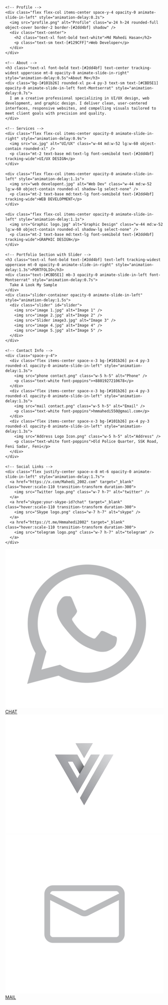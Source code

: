 <!DOCTYPE html>  
<html lang="en">  
<head>  
  <meta charset="UTF-8" />  
  <meta name="viewport" content="width=device-width, initial-scale=1.0" />  
  <title>Md Mahedi Hasan – Animated Contact Card</title>  
  
  <link href="https://fonts.googleapis.com/css2?family=Montserrat:wght@400;600&display=swap" rel="stylesheet" />  
  <script src="https://cdn.tailwindcss.com"></script>  
  <script>  
    tailwind.config = {  
      theme: {  
        extend: {  
          fontFamily: {  
            Montserrat: ['Montserrat', 'sans-serif'],  
          },  
          keyframes: {  
            slideInLeft: {  
              '0%': { transform: 'translateX(-80px)', opacity: '0' },  
              '100%': { transform: 'translateX(0)', opacity: '1' }  
            },  
            slideInRight: {  
              '0%': { transform: 'translateX(80px)', opacity: '0' },  
              '100%': { transform: 'translateX(0)', opacity: '1' }  
            },  
            slideInUp: {  
              '0%': { transform: 'translateY(80px)', opacity: '0' },  
              '100%': { transform: 'translateY(0)', opacity: '1' }  
            }  
          },  
          animation: {  
            'slide-in-left': 'slideInLeft 0.8s ease-out forwards',  
            'slide-in-right': 'slideInRight 0.8s ease-out forwards',  
            'slide-in-up': 'slideInUp 0.8s ease-out forwards'  
          }  
        }  
      }  
    }  
  </script>  
  
  <style>  
    .floating-star {  
      position: fixed;  
      width: 2px;  
      height: 2px;  
      background-color: white;  
      border-radius: 50%;  
      z-index: 9999;  
      pointer-events: none;  
      opacity: 0;  
      animation: floatStar 6s infinite ease-in-out;  
    }  
    @keyframes floatStar {  
      0% { transform: translate(0, 0); opacity: 0; }  
      10% { opacity: 1; }  
      50% { transform: translate(var(--x), var(--y)); opacity: 0.8; }  
      90% { opacity: 1; }  
      100% { transform: translate(calc(var(--x) * -1), calc(var(--y) * -1)); opacity: 0; }  
    }  

    .slider-container {  
      position: relative;  
      width: 100%;  
      height: 300px;  
      overflow: hidden;  
      border-radius: 10px;  
      margin-top: 20px;  
    }  

    .slider {  
      display: flex;  
      transition: transform 1s ease-in-out;  
      width: 100%;  
    }  

    .slider img {  
      flex-shrink: 0;  
      width: 100%;  
      height: 300px;  
      object-fit: cover;  
      border-radius: 10px;  
    }  
  </style>  
</head>  
  
<body class="bg-[#0D1117] text-[#129CFF] min-h-screen flex items-center justify-center px-4 pb-24 relative font-poppins">  
  <div class="bg-[#0D1117] p-6 rounded-2xl max-w-md w-full shadow-lg space-y-6 z-10">  
  
    <!-- Profile -->  
    <div class="flex flex-col items-center space-y-4 opacity-0 animate-slide-in-left" style="animation-delay:0.2s">  
      <img src="profile.png" alt="Profile" class="w-24 h-24 rounded-full object-cover border-2 border-[#2dd4bf] shadow" />  
      <div class="text-center">  
        <h2 class="text-xl font-bold text-white">Md Mahedi Hasan</h2>  
        <p class="text-sm text-[#129CFF]">Web Developer</p>  
      </div>  
    </div>  
  
    <!-- About -->  
    <h3 class="text-xl font-bold text-[#2dd4bf] text-center tracking-widest uppercase mt-8 opacity-0 animate-slide-in-right" style="animation-delay:0.5s">About Me</h3>  
    <div class="bg-[#101b26] rounded-xl px-4 py-3 text-sm text-[#CBD5E1] opacity-0 animate-slide-in-left font-Montserrat" style="animation-delay:0.7s">  
      I am a creative professional specializing in UI/UX design, web development, and graphic design. I deliver clean, user-centered interfaces, responsive websites, and compelling visuals tailored to meet client goals with precision and quality.  
    </div>  
  
    <!-- Services -->  
    <div class="flex flex-col items-center opacity-0 animate-slide-in-right" style="animation-delay:0.9s">  
      <img src="ux.jpg" alt="UI/UX" class="w-44 md:w-52 lg:w-60 object-contain rounded-xl" />  
      <p class="mt-2 text-base md:text-lg font-semibold text-[#2dd4bf] tracking-wide">UI/UX DESIGN</p>  
    </div>  
  
    <div class="flex flex-col items-center opacity-0 animate-slide-in-left" style="animation-delay:1.1s">  
      <img src="web developent.jpg" alt="Web Dev" class="w-44 md:w-52 lg:w-60 object-contain rounded-xl shadow-lg select-none" />  
      <p class="mt-2 text-base md:text-lg font-semibold text-[#2dd4bf] tracking-wide">WEB DEVELOPMENT</p>  
    </div>  
  
    <div class="flex flex-col items-center opacity-0 animate-slide-in-left" style="animation-delay:1.1s">  
      <img src="Graphic logo.jpg" alt="Graphic Design" class="w-44 md:w-52 lg:w-60 object-contain rounded-xl shadow-lg select-none" />  
      <p class="mt-2 text-base md:text-lg font-semibold text-[#2dd4bf] tracking-wide">GRAPHIC DESIGN</p>  
    </div>  
  
    <!-- Portfolio Section with Slider -->  
    <h3 class="text-xl font-bold text-[#2dd4bf] text-left tracking-widest uppercase mt-0 opacity-0 animate-slide-in-right" style="animation-delay:1.3s">PORTFOLIO</h3>  
    <div class="text-[#CBD5E1] mb-3 opacity-0 animate-slide-in-left font-Montserrat" style="animation-delay:0.7s">  
      Take A Look My Sample  
    </div>  
    <div class="slider-container opacity-0 animate-slide-in-left" style="animation-delay:1.5s">  
      <div class="slider" id="slider">  
        <img src="image 1.jpg" alt="Image 1" />  
        <img src="image 2.jpg" alt="Image 2" />  
        <img src="Slider image3.jpg" alt="Image 3" />  
        <img src="image 4.jpg" alt="Image 4" />  
        <img src="image 5.jpg" alt="Image 5" />  
      </div>  
    </div>  
  
    <!-- Contact Info -->  
    <div class="space-y-4">  
      <div class="flex items-center space-x-3 bg-[#101b26] px-4 py-3 rounded-xl opacity-0 animate-slide-in-left" style="animation-delay:1.3s">  
        <img src="phone contact.png" class="w-5 h-5" alt="Phone" />  
        <p class="text-white font-poppins">+8801927210678</p>  
      </div>  
      <div class="flex items-center space-x-3 bg-[#101b26] px-4 py-3 rounded-xl opacity-0 animate-slide-in-left" style="animation-delay:1.3s">  
        <img src="mail contact.png" class="w-5 h-5" alt="Email" />  
        <p class="text-white font-poppins">hmmahedi550@gmail.com</p>  
      </div>  
      <div class="flex items-center space-x-3 bg-[#101b26] px-4 py-3 rounded-xl opacity-0 animate-slide-in-left" style="animation-delay:1.3s">  
        <img src="Address Logo Icon.png" class="w-5 h-5" alt="Address" />  
        <p class="text-white font-poppins">Old Police Quarter, SSK Road, Feni Sadar, Feni</p>  
      </div>
    </div>  
  
    <!-- Social Links -->  
    <div class="flex justify-center space-x-8 mt-6 opacity-0 animate-slide-in-left" style="animation-delay:1.7s">  
      <a href="https://x.com/Mahedi_2002.com" target="_blank" class="hover:scale-110 transition-transform duration-300">  
        <img src="Twitter logo.png" class="w-7 h-7" alt="twitter" />  
      </a>  
      <a href="skype:your-skype-id?chat" target="_blank" class="hover:scale-110 transition-transform duration-300">  
        <img src="Skype logo.png" class="w-7 h-7" alt="skype" />  
      </a>  
      <a href="https://t.me/Hmmahedi2002" target="_blank" class="hover:scale-110 transition-transform duration-300">  
        <img src="telegram logo.png" class="w-7 h-7" alt="telegram" />  
      </a>  
    </div>  
  </div>  
  
  <!-- Footer Contact -->  
  <div class="fixed bottom-4 left-4 right-4 mx-auto max-w-md bg-white/5 border border-white/10 backdrop-blur-lg rounded-2xl px-6 py-3 flex items-center justify-between z-10 shadow-xl opacity-0 animate-slide-in-up font-poppins" style="animation-delay:1.3s">  
    <a href="https://wa.me/8801927210678" target="_blank" class="flex items-center space-x-2 text-white hover:text-[#25D366] transition">  
      <img src="whatsapp icon.png" alt="WhatsApp" class="w-7 h-7" />  
      <span class="font-semibold text-sm">CHAT</span>  
    </a>  
    <img src="/bottom personal logo.png" alt="Logo" class="w-12 h-12 select-none" />  
    <a href="mailto:hmmahedi550@gmail.com" class="flex items-center space-x-2 text-white hover:text-[#129CFF] transition">  
      <img src="mail box icon.png" alt="Mail" class="w-10 h-10" />  
      <span class="font-semibold text-sm">MAIL</span>  
    </a>  
  </div>  
  
  <!-- Floating Stars & Slider Script -->  
  <script>  
    function createFloatingStars(count) {  
      for (let i = 0; i < count; i++) {  
        const star = document.createElement("div");  
        star.classList.add("floating-star");  
        star.style.top = `${Math.random() * 100}vh`;  
        star.style.left = `${Math.random() * 100}vw`;  
        const x = (Math.random() - 0.5) * 200;  
        const y = (Math.random() - 0.5) * 200;  
        star.style.setProperty('--x', `${x}px`);  
        star.style.setProperty('--y', `${y}px`);  
        star.style.animationDelay = `${Math.random() * 5}s`;  
        document.body.appendChild(star);  
      }  
    }  
    createFloatingStars(25);  
  
    // Automatic Slider  
    const images = document.querySelectorAll('.slider img');  
    const slider = document.getElementById('slider');  
    let currentIndex = 0;  
    setInterval(() => {  
      currentIndex = (currentIndex + 1) % images.length;  
      slider.style.transform = `translateX(-${currentIndex * 100}%)`;  
    }, 3000);  
  </script>  
</body>  
</html>
